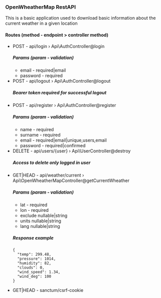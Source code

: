### OpenWheatherMap RestAPI

This is a basic application used to download basic information about the current weather in a given location

#### Routes (method - endpoint > controller method)
- POST - api/login › Api\AuthController@login
  ##### Params (param - validation)
  * email - required|email
  * password - required
- POST - api/logout › Api\AuthController@logout
  ##### Bearer token required for successful logout
- POST - api/register › Api\AuthController@register
  ##### Params (param - validation)
  * name - required
  * surname - required
  * email - required|email|unique,users,email
  * password - required|confirmed
- DELETE - api/users/{user} › Api\UserController@destroy
  ##### Access to delete only logged in user
- GET|HEAD - api/weather/current › Api\OpenWheatherMapController@getCurrentWheather
  ##### Params (param - validation)
  * lat - required
  * lon - required
  * exclude nullable|string
  * units nullable|string
  * lang nullable|string
  ##### Response example
  ```
  {
    "temp": 299.48,
    "pressure": 1014,
    "humidity": 82,
    "clouds": 0,
    "wind_speed": 1.34,
    "wind_deg": 100
  }
  ```
- GET|HEAD - sanctum/csrf-cookie
  
